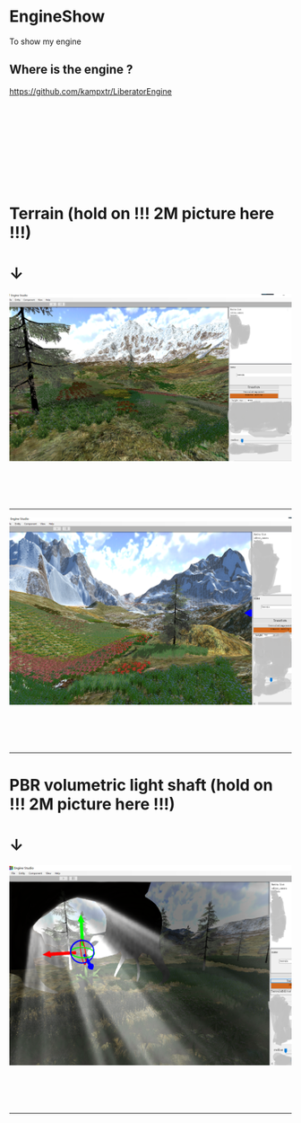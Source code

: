 # EngineShow
To show my engine

## Where is the engine ?
https://github.com/kampxtr/LiberatorEngine
<br>
<br>
<br>
<br>
<br>
<br>
<br>
<br>
<br>
<br>
# Terrain (hold on !!! 2M picture here !!!)
# ↓
![](https://github.com/kampxtr/EngineShow/blob/master/screenshot/2018-7-29.png)
<br>
<br>
<br>
<br>
<br>
***
![](https://github.com/kampxtr/EngineShow/blob/master/screenshot/2018-7-29.1.png)
<br>
<br>
<br>
<br>
<br>
***

# PBR volumetric light shaft (hold on !!! 2M picture here !!!)
# ↓
![](https://github.com/kampxtr/LiberatorEngine/blob/master/screenshots/2018-8-11.png)
<br>
<br>
<br>
<br>
<br>
***

